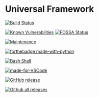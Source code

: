 # Universal Framework

[![Build Status](https://travis-ci.org/dimaslanjaka/universal-framework.png?branch=master)](https://travis-ci.org/dimaslanjaka/universal-framework)

[![Known Vulnerabilities](https://snyk.io/test/github/serkanyersen/sync/badge.svg)](https://snyk.io/test/github/serkanyersen/sync)
[![FOSSA Status](https://app.fossa.io/api/projects/git%2Bgithub.com%2Fserkanyersen%2Fsync.svg?type=shield)](https://app.fossa.io/projects/git%2Bgithub.com%2Fserkanyersen%2Fsync?ref=badge_shield)

[![Maintenance](https://img.shields.io/badge/Maintained%3F-yes-green.svg)](https://GitHub.com/dimaslanjaka/universal-framework/graphs/commit-activity)

[![forthebadge made-with-python](http://ForTheBadge.com/images/badges/made-with-python.svg)](https://www.python.org/)

[![Bash Shell](https://badges.frapsoft.com/bash/v1/bash.png?v=103)](https://github.com/ellerbrock/open-source-badges/)

[![made-for-VSCode](https://img.shields.io/badge/Made%20for-VSCode-1f425f.svg)](https://code.visualstudio.com/)

[![GitHub release](https://img.shields.io/github/release/dimaslanjaka/universal-framework.svg)](https://GitHub.com/dimaslanjaka/universal-framework/releases/)

[![Github all releases](https://img.shields.io/github/downloads/dimaslanjaka/universal-framework/total.svg)](https://GitHub.com/dimaslanjaka/universal-framework/releases/)
